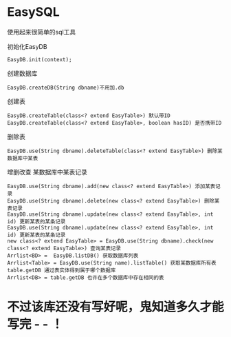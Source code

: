 # EasySQL
使用起来很简单的sql工具

初始化EasyDB

```
EasyDB.init(context);
```

创建数据库

```
EasyDB.createDB(String dbname)不用加.db
```



创建表

```
EasyDB.createTable(class<? extend EasyTable>) 默认带ID
EasyDB.createTable(class<? extend EasyTable>, boolean hasID) 是否携带ID
```



删除表

```
EasyDB.use(String dbname).deleteTable(class<? extend EasyTable>) 删除某数据库中某表
```

增删改查 某数据库中某表记录

```
EasyDB.use(String dbname).add(new class<? extend EasyTable>) 添加某表记录
EasyDB.use(String dbname).delete(new class<? extend EasyTable>) 删除某表记录
EasyDB.use(String dbname).update(new class<? extend EasyTable>, int id) 更新某表的某条记录
EasyDB.use(String dbname).update(new class<? extend EasyTable>, int id) 更新某表的某条记录
new class<? extend EasyTable> = EasyDB.use(String dbname).check(new class<? extend EasyTable>) 查询某表记录
Arrlist<BD> =  EasyDB.listDB() 获取数据库列表
Arrlist<Table> = EasyDB.use(String name).listTable() 获取某数据库所有表
table.getDB 通过表实体得到属于哪个数据库
Arrlist<DB> = table.getDB 也许在多个数据库中存在相同的表
```


不过该库还没有写好呢，鬼知道多久才能写完 - - ！
==========================